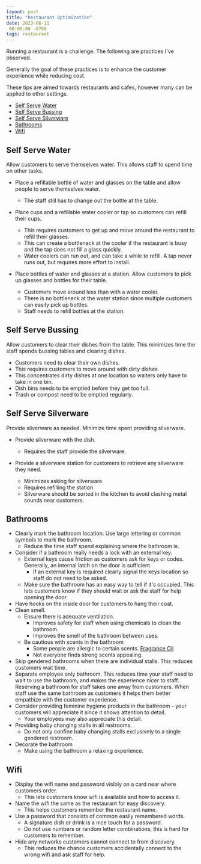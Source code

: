```yaml
---
layout: post
title: "Restaurant Optimization"
date: 2023-06-11
 00:00:00 -0700
tags: restaurant
---
```


Running a restaurant is a challenge. The following are practices I've observed.

Generally the goal of these practices is to enhance the customer experience while reducing cost.

These tips are aimed towards restaurants and cafes, however many can be applied to other settings.

- [Self Serve Water](#self-serve-water)
- [Self Serve Bussing](#self-serve-bussing)
- [Self Serve Silverware](#self-serve-silverware)
- [Bathrooms](#bathrooms)
- [Wifi](#wifi)

## Self Serve Water

Allow customers to serve themselves water. This allows staff to spend time on other tasks.

- Place a refillable bottle of water and glasses on the table and allow people to serve themselves water.
    - The staff still has to change out the bottle at the table.

- Place cups and a refillable water cooler or tap so customers can refill their cups.
    - This requires customers to get up and move around the restaurant to refill their glasses.
    - This can create a bottleneck at the cooler if the restaurant is busy and the tap does not fill a glass quickly.
    - Water coolers can run out, and can take a while to refill. A tap never runs out, but requires more effort to install.

- Place bottles of water and glasses at a station. Allow customers to pick up glasses and bottles for their table.
    - Customers move around less than with a water cooler.
    - There is no bottleneck at the water station since multiple customers can easily pick up bottles.
    - Staff needs to refill bottles at the station.

## Self Serve Bussing

Allow customers to clear their dishes from the table. This minimizes time the staff spends bussing tables and clearing dishes.

- Customers need to clear their own dishes.
- This requires customers to move around with dirty dishes.
- This concentrates dirty dishes at one location so waiters only have to take in one bin.
- Dish bins needs to be emptied before they get too full.
- Trash or compost need to be emptied regularly.

## Self Serve Silverware

Provide silverware as needed. Minimize time spent providing silverware.

- Provide silverware with the dish.
    - Requires the staff provide the silverware.

- Provide a silverware station for customers to retrieve any silverware they need.
    - Minimizes asking for silverware.
    - Requires refilling the station
    - Silverware should be sorted in the kitchen to avoid clashing metal sounds near customers.

## Bathrooms

- Clearly mark the bathroom location. Use large lettering or common symbols to mark the bathroom.
    - Reduce the time staff spend explaining where the bathroom is.
- Consider if a bathroom really needs a lock with an external key.
    - External keys cause friction as customers ask for keys or codes. Generally, an internal latch on the door is sufficient.
        - If an external key is required clearly signal the keys location so staff do not need to be asked.
    - Make sure the bathroom has an easy way to tell if it's occupied. This lets customers know if they should wait or ask the staff for help opening the door.
- Have hooks on the inside door for customers to hang their coat.
- Clean smell.
    - Ensure there is adequate ventilation.
        - Improves safety for staff when using chemicals to clean the bathroom.
        - Improves the smell of the bathroom between uses.
    - Be cautious with scents in the bathroom
        - Some people are allergic to certain scents. [Fragrance Oil](https://en.wikipedia.org/wiki/Fragrance_oil)
        - Not everyone finds strong scents appealing.
- Skip gendered bathrooms when there are individual stalls. This reduces customers wait time.
- Separate employee only bathroom. This reduces time your staff need to wait to use the bathroom, and makes the experience nicer to staff. Reserving a bathroom for staff takes one away from customers. When staff use the same bathroom as customers it helps them better empathize with the customer experience.
- Consider providing feminine hygiene products in the bathroom - your customers will appreciate it since it shows attention to detail.
    - Your employees may also appreciate this detail.
- Providing baby changing stalls in all restrooms.
    - Do not only confine baby changing stalls exclusively to a single gendered restroom.
- Decorate the bathroom
    - Make using the bathroom a relaxing experience.

## Wifi

- Display the wifi name and password visibly on a card near where customers order.
    - This lets customers know wifi is available and how to access it.
- Name the wifi the same as the restaurant for easy discovery.
    - This helps customers remember the restaurant name.
- Use a password that consists of common easily remembered words.
    - A signature dish or drink is a nice touch for a password.
    - Do not use numbers or random letter combinations, this is hard for customers to remember.
- Hide any networks customers cannot connect to from discovery.
    - This reduces the chance customers accidentally connect to the wrong wifi and ask staff for help.
